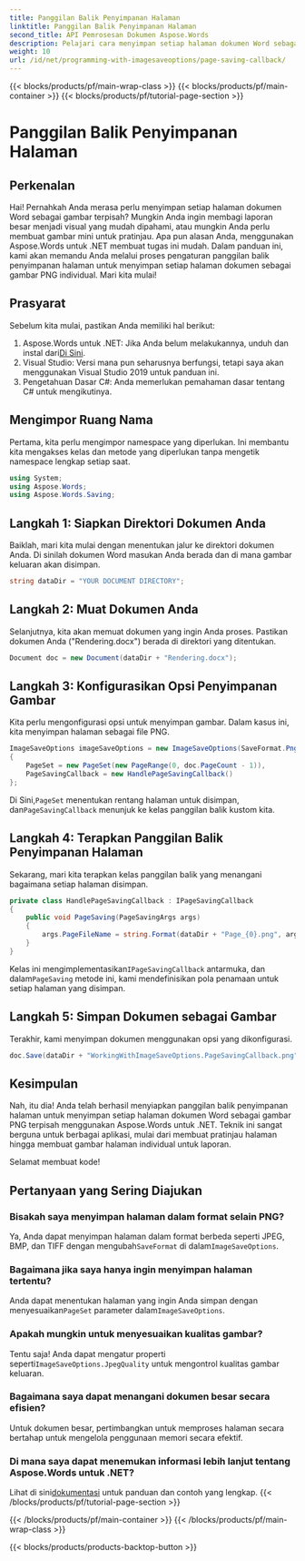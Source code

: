 ```yaml
---
title: Panggilan Balik Penyimpanan Halaman
linktitle: Panggilan Balik Penyimpanan Halaman
second_title: API Pemrosesan Dokumen Aspose.Words
description: Pelajari cara menyimpan setiap halaman dokumen Word sebagai gambar PNG terpisah menggunakan Aspose.Words untuk .NET dengan panduan langkah demi langkah terperinci kami.
weight: 10
url: /id/net/programming-with-imagesaveoptions/page-saving-callback/
---
```


{{< blocks/products/pf/main-wrap-class >}}
{{< blocks/products/pf/main-container >}}
{{< blocks/products/pf/tutorial-page-section >}}

# Panggilan Balik Penyimpanan Halaman

## Perkenalan

Hai! Pernahkah Anda merasa perlu menyimpan setiap halaman dokumen Word sebagai gambar terpisah? Mungkin Anda ingin membagi laporan besar menjadi visual yang mudah dipahami, atau mungkin Anda perlu membuat gambar mini untuk pratinjau. Apa pun alasan Anda, menggunakan Aspose.Words untuk .NET membuat tugas ini mudah. Dalam panduan ini, kami akan memandu Anda melalui proses pengaturan panggilan balik penyimpanan halaman untuk menyimpan setiap halaman dokumen sebagai gambar PNG individual. Mari kita mulai!

## Prasyarat

Sebelum kita mulai, pastikan Anda memiliki hal berikut:

1.  Aspose.Words untuk .NET: Jika Anda belum melakukannya, unduh dan instal dari[Di Sini](https://releases.aspose.com/words/net/).
2. Visual Studio: Versi mana pun seharusnya berfungsi, tetapi saya akan menggunakan Visual Studio 2019 untuk panduan ini.
3. Pengetahuan Dasar C#: Anda memerlukan pemahaman dasar tentang C# untuk mengikutinya.

## Mengimpor Ruang Nama

Pertama, kita perlu mengimpor namespace yang diperlukan. Ini membantu kita mengakses kelas dan metode yang diperlukan tanpa mengetik namespace lengkap setiap saat.

```csharp
using System;
using Aspose.Words;
using Aspose.Words.Saving;
```

## Langkah 1: Siapkan Direktori Dokumen Anda

Baiklah, mari kita mulai dengan menentukan jalur ke direktori dokumen Anda. Di sinilah dokumen Word masukan Anda berada dan di mana gambar keluaran akan disimpan.

```csharp
string dataDir = "YOUR DOCUMENT DIRECTORY";
```

## Langkah 2: Muat Dokumen Anda

Selanjutnya, kita akan memuat dokumen yang ingin Anda proses. Pastikan dokumen Anda ("Rendering.docx") berada di direktori yang ditentukan.

```csharp
Document doc = new Document(dataDir + "Rendering.docx");
```

## Langkah 3: Konfigurasikan Opsi Penyimpanan Gambar

Kita perlu mengonfigurasi opsi untuk menyimpan gambar. Dalam kasus ini, kita menyimpan halaman sebagai file PNG.

```csharp
ImageSaveOptions imageSaveOptions = new ImageSaveOptions(SaveFormat.Png)
{
    PageSet = new PageSet(new PageRange(0, doc.PageCount - 1)),
    PageSavingCallback = new HandlePageSavingCallback()
};
```

 Di Sini,`PageSet` menentukan rentang halaman untuk disimpan, dan`PageSavingCallback` menunjuk ke kelas panggilan balik kustom kita.

## Langkah 4: Terapkan Panggilan Balik Penyimpanan Halaman

Sekarang, mari kita terapkan kelas panggilan balik yang menangani bagaimana setiap halaman disimpan.

```csharp
private class HandlePageSavingCallback : IPageSavingCallback
{
    public void PageSaving(PageSavingArgs args)
    {
        args.PageFileName = string.Format(dataDir + "Page_{0}.png", args.PageIndex);
    }
}
```

 Kelas ini mengimplementasikan`IPageSavingCallback` antarmuka, dan dalam`PageSaving` metode ini, kami mendefinisikan pola penamaan untuk setiap halaman yang disimpan.

## Langkah 5: Simpan Dokumen sebagai Gambar

Terakhir, kami menyimpan dokumen menggunakan opsi yang dikonfigurasi.

```csharp
doc.Save(dataDir + "WorkingWithImageSaveOptions.PageSavingCallback.png", imageSaveOptions);
```

## Kesimpulan

Nah, itu dia! Anda telah berhasil menyiapkan panggilan balik penyimpanan halaman untuk menyimpan setiap halaman dokumen Word sebagai gambar PNG terpisah menggunakan Aspose.Words untuk .NET. Teknik ini sangat berguna untuk berbagai aplikasi, mulai dari membuat pratinjau halaman hingga membuat gambar halaman individual untuk laporan. 

Selamat membuat kode!

## Pertanyaan yang Sering Diajukan

### Bisakah saya menyimpan halaman dalam format selain PNG?  
 Ya, Anda dapat menyimpan halaman dalam format berbeda seperti JPEG, BMP, dan TIFF dengan mengubah`SaveFormat` di dalam`ImageSaveOptions`.

### Bagaimana jika saya hanya ingin menyimpan halaman tertentu?  
 Anda dapat menentukan halaman yang ingin Anda simpan dengan menyesuaikan`PageSet` parameter dalam`ImageSaveOptions`.

### Apakah mungkin untuk menyesuaikan kualitas gambar?  
 Tentu saja! Anda dapat mengatur properti seperti`ImageSaveOptions.JpegQuality` untuk mengontrol kualitas gambar keluaran.

### Bagaimana saya dapat menangani dokumen besar secara efisien?  
Untuk dokumen besar, pertimbangkan untuk memproses halaman secara bertahap untuk mengelola penggunaan memori secara efektif.

### Di mana saya dapat menemukan informasi lebih lanjut tentang Aspose.Words untuk .NET?  
 Lihat di sini[dokumentasi](https://reference.aspose.com/words/net/) untuk panduan dan contoh yang lengkap.
{{< /blocks/products/pf/tutorial-page-section >}}

{{< /blocks/products/pf/main-container >}}
{{< /blocks/products/pf/main-wrap-class >}}

{{< blocks/products/products-backtop-button >}}

